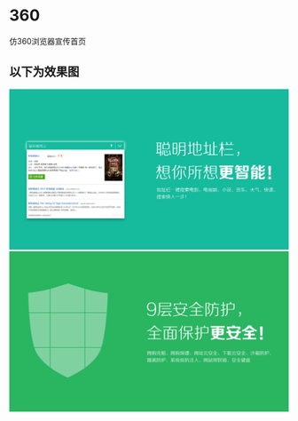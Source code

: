 # 360
仿360浏览器宣传首页
## 以下为效果图
![3602](https://raw.githubusercontent.com/programmerZbb/360/master/huaban.png)
![3601](https://raw.githubusercontent.com/programmerZbb/360/master/huaban%20(1).png) 
